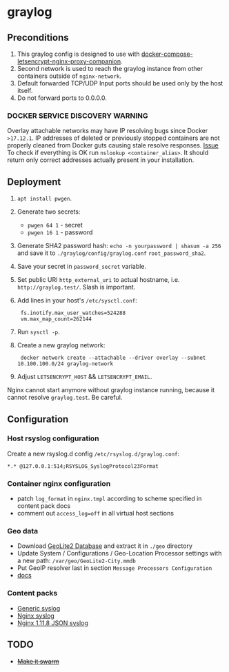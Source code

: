 # graylog

## Preconditions

1. This graylog config is designed to use with [docker-compose-letsencrypt-nginx-proxy-companion](https://github.com/evertramos/docker-compose-letsencrypt-nginx-proxy-companion).
2. Second network is used to reach the graylog instance from other containers outside of `nginx-network`.
3. Default forwarded TCP/UDP Input ports should be used only by the host itself.
4. Do not forward ports to 0.0.0.0.

### DOCKER SERVICE DISCOVERY WARNING

Overlay attachable networks may have IP resolving bugs since Docker `>17.12.1`.
IP addresses of deleted or previously stopped containers are not properly cleaned from Docker guts causing stale resolve responses.
[Issue](https://github.com/moby/moby/issues/30487)
To check if everything is OK run `nslookup <container_alias>`. It should return only correct addresses actually present in your installation. 

## Deployment

1. `apt install pwgen`.
2. Generate two secrets:
    - `pwgen 64 1` - secret
    - `pwgen 16 1` - password
3. Generate SHA2 password hash: `echo -n yourpassword | shasum -a 256` and save it to `./graylog/config/graylog.conf` `root_password_sha2`.
4. Save your secret in `password_secret` variable.
5. Set public URI `http_external_uri` to actual hostname, i.e. `http://graylog.test/`. Slash is important.
6. Add lines in your host's `/etc/sysctl.conf`:

        fs.inotify.max_user_watches=524288
        vm.max_map_count=262144
7. Run `sysctl -p`.
8. Create a new graylog network:

        docker network create --attachable --driver overlay --subnet 10.100.100.0/24 graylog-network
9. Adjust `LETSENCRYPT_HOST` && `LETSENCRYPT_EMAIL`.

Nginx cannot start anymore without graylog instance running, because it cannot resolve `graylog.test`. Be careful.

## Configuration

### Host rsyslog configuration

Create a new rsyslog.d config `/etc/rsyslog.d/graylog.conf`:

    *.* @127.0.0.1:514;RSYSLOG_SyslogProtocol23Format

### Container nginx configuration

- patch `log_format` in `nginx.tmpl` according to scheme specified in content pack docs
- comment out `access_log=off` in all virtual host sections

### Geo data

- Download [GeoLite2 Database](https://dev.maxmind.com/geoip/geoip2/geolite2/) and extract it in `./geo` directory
- Update System / Configurations / Geo-Location Processor settings with a new path: `/var/geo/GeoLite2-City.mmdb`
- Put GeoIP resolver last in section `Message Processors Configuration`
- [docs](http://docs.graylog.org/en/2.4/pages/geolocation.html)

### Content packs

- [Generic syslog](https://github.com/jkumar2001/graylog-generic-syslog)
- [Nginx syslog](https://github.com/graylog-labs/graylog-contentpack-nginx)
- [Nginx 1.11.8 JSON syslog](https://github.com/petestorey26/graylog-content-pack-nginx-json)

## TODO

- [~~Make it swarm~~](https://github.com/moby/moby/issues/32299)
